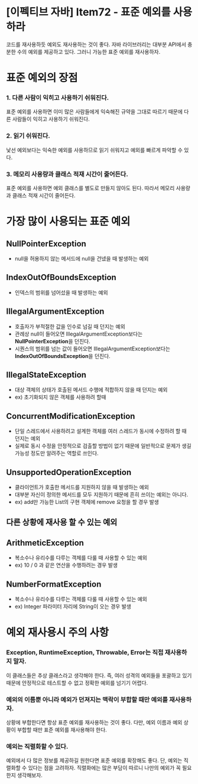 # [이펙티브 자바] Item72 - 표준 예외를 사용하라

코드를 재사용하듯 예외도 재사용하는 것이 좋다. 자바 라이브러리는 대부분 API에서 충분한 수의 예외를 제공하고 있다. 그러니 가능한 표준 예외를 재사용하자.

# 표준 예외의 장점

### 1. 다른 사람이 익히고 사용하기 쉬워진다.

표준 예외를 사용하면 이미 많은 사람들에게 익숙해진 규약을 그대로 따르기 때문에 다른 사람들이 익히고 사용하기 쉬워진다.

### 2. 읽기 쉬워진다.

낯선 예외보다는 익숙한 예외를 사용하므로 읽기 쉬워지고 예외를 빠르게 파악할 수 있다.

### 3. 메모리 사용량과 클래스 적재 시간이 줄어든다.

표준 예외를 사용하면 예외 클래스를 별도로 만들지 않아도 된다. 따라서 메모리 사용량과 클래스 적재 시간이 줄어든다.

# 가장 많이 사용되는 표준 예외

## NullPointerException

- null을 허용하지 않는 메서드에 null을 건넸을 때 발생하는 예외

## IndexOutOfBoundsException

- 인덱스의 범위를 넘어섰을 때 발생하는 예외

## IllegalArgumentException

- 호출자가 부적절한 값을 인수로 넘길 때 던지는 예외
- 관례상 null이 들어오면 IllegalArgumentException보다는 **NullPointerException**을  던진다.
- 시퀀스의 범위를 넘는 값이 들어오면 IllegalArgumentException보다는 **IndexOutOfBoundsException**을 던진다.

## IllegalStateException

- 대상 객체의 상태가 호출된 메서드 수행에 적합하지 않을 때 던지는 예외
- ex) 초기화되지 않은 객체를 사용하려 할때

## ConcurrentModificationException

- 단일 스레드에서 사용하려고 설계한 객체를 여러 스레드가 동시에 수정하려 할 때 던지는 예외
- 실제로 동시 수정을 안정적으로 검출할 방법이 없기 때문에 일반적으로 문제가 생길 가능성 정도만 알려주는 역할로 쓰인다.

## UnsupportedOperationException

- 클라이언트가 호출한 메서드를 지원하지 않을 때 발생하는 예외
- 대부분 자신이 정의한 메서드를 모두 지원하기 때문에 흔히 쓰이는 예외는 아니다.
- ex) add만 가능한 List의 구현 객체에 remove 요청을 할 경우 발생

## 다른 상황에 재사용 할 수 있는 예외

## ArithmeticException

- 복소수나 유리수를 다루는 객체를 다룰 때 사용할 수 있는 예외
- ex) 10 / 0 과 같은 연산을 수행하려는 경우 발생

## NumberFormatException

- 복소수나 유리수를 다루는 객체를 다룰 때 사용할 수 있는 예외
- ex) Integer 파라미터 자리에 String이 오는 경우 발생

# 예외 재사용시 주의 사항

### **Exception, RuntimeException, Throwable, Error**는 직접 재사용하지 말자.

이 클래스들은 추상 클래스라고 생각해야 한다. 즉, 여러 성격의 예외들을 포괄하고 있기 때문에 안정적으로 테스트할 수 없고 정확한 예외를 넘기기 어렵다.

### 예외의 이름뿐 아니라 예외가 던져지는 맥락이 부합할 때만 예외를 재사용하자.

상황에 부합한다면 항상 표준 예외를 재사용하는 것이 좋다. 다만, 예외 이름과 예외 상황이 부합할 때만 표준 예외를 재사용해야 한다.

### 예외는 직렬화할 수 있다.

예외에서 다 많은 정보를 제공하길 원한다면 표준 예외를 확장해도 좋다. 단, 예외는 직렬화할 수 있다는 점을 고려하자. 직렬화에는 많은 부담이 따르니 나만의 예외가 꼭 필요한지 생각해보자.